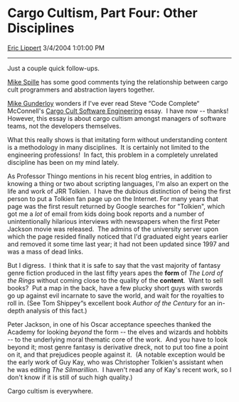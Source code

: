 # Cargo Cultism, Part Four: Other Disciplines

[Eric Lippert](https://social.msdn.microsoft.com/profile/Eric%20Lippert) 3/4/2004 1:01:00 PM

-----

 

Just a couple quick follow-ups. 

[Mike Spille](http://jroller.com/page/pyrasun/20040304#re_cargo_cult_programming "http://jroller.com/page/pyrasun/20040304#re_cargo_cult_programming") has some good comments tying the relationship between cargo cult programmers and abstraction layers together. 

[Mike Gunderloy](http://larkware.com/articles/thedailygrind312.html "http://larkware.com/articles/thedailygrind312.html") wonders if I've ever read Steve “Code Complete“ McConnell's [Cargo Cult Software Engineering](http://www.stevemcconnell.com/ieeesoftware/eic10.htm "http://www.stevemcconnell.com/ieeesoftware/eic10.htm") essay.  I have now -- thanks\!  However, this essay is about cargo cultism amongst managers of software teams, not the developers themselves.  

What this really shows is that imitating form without understanding content is a methodology in many disciplines.  It is certainly not limited to the engineering professions\!  In fact, this problem in a completely unrelated discipline has been on my mind lately. 

As Professor Thingo mentions in his recent blog entries, in addition to knowing a thing or two about scripting languages, I'm also an expert on the life and work of JRR Tolkien.  I have the dubious distinction of being the first person to put a Tolkien fan page up on the Internet. For many years that page was the first result returned by Google searches for "Tolkien", which got me a *lot* of email from kids doing book reports and a number of unintentionally hilarious interviews with newspapers when the first Peter Jackson movie was released.  The admins of the university server upon which the page resided finally noticed that I'd graduated eight years earlier and removed it some time last year; it had not been updated since 1997 and was a mass of dead links. 

But I digress.  I think that it is safe to say that the vast majority of fantasy genre fiction produced in the last fifty years apes the **form** of *The Lord of the Rings* without coming close to the quality of the **content**.  Want to sell books?  Put a map in the back, have a few plucky short guys with swords go up against evil incarnate to save the world, and wait for the royalties to roll in. (See Tom Shippey“s excellent book *Author of the Century* for an in-depth analysis of this fact.)

Peter Jackson, in one of his Oscar acceptance speeches thanked the Academy for looking *beyond* the form -- the elves and wizards and hobbits -- to the underlying moral thematic core of the work.  And you have to look beyond it; most genre fantasy is derivative dreck, not to put too fine a point on it, and that prejudices people against it.  (A notable exception would be the early work of Guy Kay, who was Christopher Tolkien's assistant when he was editing *The Silmarillion*.  I haven't read any of Kay's recent work, so I don't know if it is still of such high quality.) 

Cargo cultism is everywhere.

